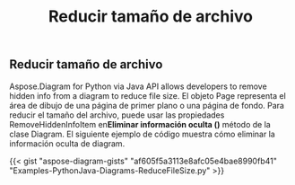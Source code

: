 ﻿---
title: Reducir tamaño de archivo
type: docs
weight: 50
url: /es/python-java/reduce-file-size/
description: This section explains how to reduce file size from a diagram with Aspose.Diagram for Python via Java.
---
## **Reducir tamaño de archivo**
Aspose.Diagram for Python via Java API allows developers to remove hidden info from a diagram to reduce file size. 
 El objeto Page representa el área de dibujo de una página de primer plano o una página de fondo. Para reducir el tamaño del archivo, puede usar las propiedades RemoveHiddenInfoItem en**Eliminar información oculta ()** método de la clase Diagram. El siguiente ejemplo de código muestra cómo eliminar la información oculta de diagram.

{{< gist "aspose-diagram-gists" "af605f5a3113e8afc05e4bae8990fb41" "Examples-PythonJava-Diagrams-ReduceFileSize.py" >}}
